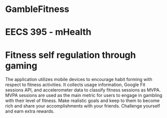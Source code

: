 # GambleFitness

# EECS 395 - mHealth

# Fitness self regulation through gaming

The application utilizes mobile devices to encourage habit forming with respect to fitness activities. It collects usage information, Google Fit sessions API, and accelerometer data to classify fitness sessions as MVPA. MVPA sessions are used as the main metric for users to engage in gambling with their level of fitness. Make realistic goals and keep to them to become rich and share your accomplishments with your friends. Challenge yourself and earn extra rewards.
